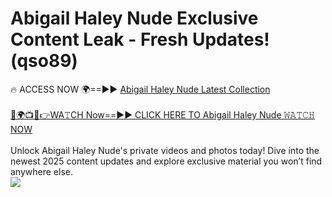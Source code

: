 # Abigail Haley Nude Exclusive Content Leak - Fresh Updates! (qso89)

🔥 ACCESS NOW 🌍==►► <a href="https://tinyurl.com/yc657z5k" rel="nofollow">Abigail Haley Nude Latest Collection</a>
<br><br>
[🔴🌍📺📱👉WA𝚃CH Now==►► CLICK HERE TO Abigail Haley Nude 𝚆𝙰𝚃𝙲𝙷 NOW](https://tinyurl.com/yc657z5k)
<br><br>
Unlock Abigail Haley Nude's private videos and photos today! Dive into the newest 2025 content updates and explore exclusive material you won’t find anywhere else.
<br>
<a href="https://tinyurl.com/yc657z5k" rel="nofollow" data-target="animated-image.originalLink"><img src="https://camo.githubusercontent.com/8a4f000d20f83aca3bf7ec5f350d767afa0574a8a352519fd8cfa583a6f93a33/68747470733a2f2f692e696d6775722e636f6d2f644a486b345a712e676966" data-canonical-src="https://i.imgur.com/dJHk4Zq.gif" style="max-width: 100%; display: inline-block;" data-target="animated-image.originalImage"></a>
<br>
